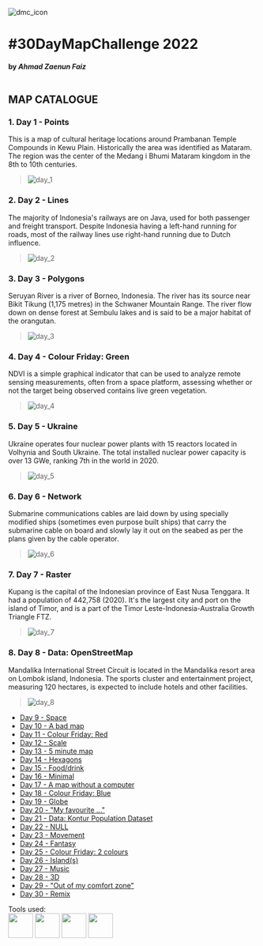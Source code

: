 ![dmc_icon](../miscellaneous/banner2022.png)
# #30DayMapChallenge 2022
#### by **_Ahmad Zaenun Faiz_** <br><br>

## MAP CATALOGUE <br>
###  <b>1. Day 1 - Points</b>
This is a map of cultural heritage locations around Prambanan Temple Compounds in Kewu Plain. Historically the area was identified as Mataram. The region was the center of the Medang i Bhumi Mataram kingdom in the 8th to 10th centuries.<br>
> ![day_1](./1_day1-points/Day%201%20-%20Points%20(Candi%20Prambanan).png)

### <b>2. Day 2 - Lines</b>
The majority of Indonesia's railways are on Java, used for both passenger and freight transport. Despite Indonesia having a left-hand running for roads, most of the railway lines use right-hand running due to Dutch influence. 
> ![day_2](./2_day2-lines/Day%202%20-%20Lines%20(Kereta%20Api).png)

### <b>3. Day 3 - Polygons</b>
Seruyan River is a river of Borneo, Indonesia. The river has its source near Bikit Tikung (1,175 metres) in the Schwaner Mountain Range. The river flow down on dense forest at Sembulu lakes and is said to be a major habitat of the orangutan.
> ![day_3](./3_day3-polygons/Day%203%20-%20Polygons%20(Seruyan).png)

### <b>4. Day 4 - Colour Friday: Green</b>
NDVI is a simple graphical indicator that can be used to analyze remote sensing measurements, often from a space platform, assessing whether or not the target being observed contains live green vegetation.
> ![day_4](./4_day4-green/Day%204%20-%20Green%20(NDVI).png)

### <b>5. Day 5 - Ukraine</b>
Ukraine operates four nuclear power plants with 15 reactors located in Volhynia and South Ukraine. The total installed nuclear power capacity is over 13 GWe, ranking 7th in the world in 2020.
> ![day_5](./5_day5-ukraine/Day%205%20-%20Ukraine%20(Nuclear%20Power).png)

### <b>6. Day 6 - Network</b>
Submarine communications cables are laid down by using specially modified ships (sometimes even purpose built ships) that carry the submarine cable on board and slowly lay it out on the seabed as per the plans given by the cable operator.
> ![day_6](./6_day6-network/Day%206%20-%20Network%20(kabel).png)

### <b>7. Day 7 - Raster</b>
Kupang is the capital of the Indonesian province of East Nusa Tenggara. It had a population of 442,758 (2020). It's the largest city and port on the island of Timor, and is a part of the Timor Leste-Indonesia-Australia Growth Triangle FTZ.
> ![day_7](./7_day7-raster/Day%207%20-%20Raster%20(kupang).png)

### <b>8. Day 8 - Data: OpenStreetMap</b>
Mandalika International Street Circuit is located in the Mandalika resort area on Lombok island, Indonesia. The sports cluster and entertainment project, measuring 120 hectares, is expected to include hotels and other facilities.
> ![day_8](./8_day8-openstreetmap/Day%208%20-%20OpenStreetMap%20(Mandalika).png)

* [Day 9 - Space]()
* [Day 10 - A bad map]()
* [Day 11 - Colour Friday: Red]()
* [Day 12 - Scale]()
* [Day 13 - 5 minute map]()
* [Day 14 - Hexagons]()
* [Day 15 - Food/drink]()
* [Day 16 - Minimal]()
* [Day 17 - A map without a computer]()
* [Day 18 - Colour Friday: Blue]()
* [Day 19 - Globe]()
* [Day 20 - "My favourite ..."]()
* [Day 21 - Data: Kontur Population Dataset]()
* [Day 22 - NULL]()
* [Day 23 - Movement]()
* [Day 24 - Fantasy]()
* [Day 25 - Colour Friday: 2 colours]()
* [Day 26 - Island(s)]()
* [Day 27 - Music]()
* [Day 28 - 3D]()
* [Day 29 - "Out of my comfort zone"]()
* [Day 30 - Remix]()

Tools used:<br>
<a href='https://qgis.org/en/site/'><img src='../miscellaneous/qgis-logo.png' style='height:50px'></a>
<a href='https://earthengine.google.com/'><img src='../miscellaneous/earthengine_logo.png' style='height:50px'></a>
<a href='https://geopandas.org/en/stable/'><img src='../miscellaneous/geopandas_logo.png' style='height:50px'></a>
<a href='https://matplotlib.org/'><img src='../miscellaneous/logo_matplotlib.png' style='height:50px'></a>